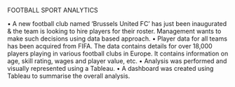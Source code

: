 FOOTBALL SPORT ANALYTICS

• A new football club named ‘Brussels United FC’ has just been inaugurated & the team is looking to hire players for their roster. Management wants to make such decisions using data based approach. 
• Player data for all teams has been acquired from FIFA. The data contains details for over 18,000 players playing in various football clubs in Europe. It contains information on age, skill rating, wages and player value, etc.
• Analysis was performed and visually represented using a Tableau.
• A dashboard was created using Tableau to summarise the overall analysis.
